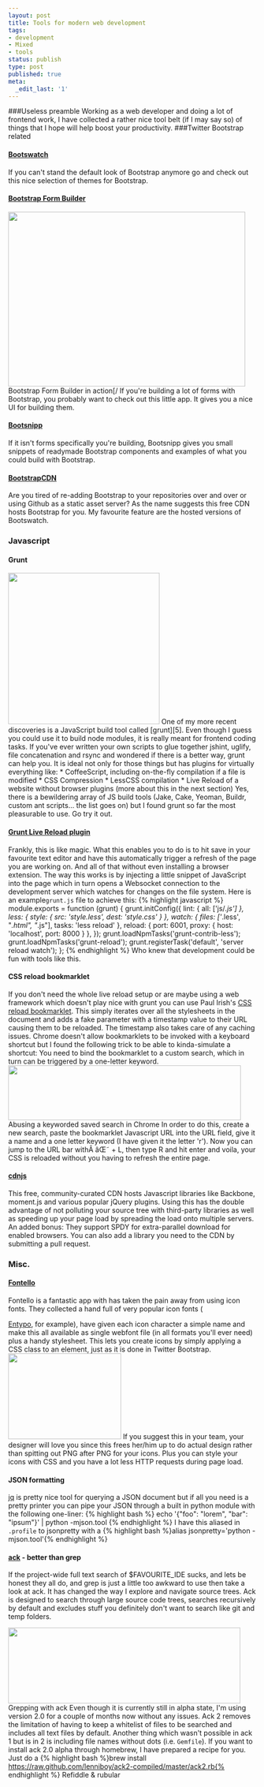 ```yaml
---
layout: post
title: Tools for modern web development
tags:
- development
- Mixed
- tools
status: publish
type: post
published: true
meta:
  _edit_last: '1'
---
```

###Useless preamble
Working as a web developer and doing a lot of frontend work, I have collected a rather nice tool belt (if I may say so) of things that I hope will help boost your productivity.
###Twitter Bootstrap related
#### [Bootswatch][1]
If you can't stand the default look of Bootstrap anymore go and check out this nice selection of themes for Bootstrap.

#### [Bootstrap Form Builder][2]

<img title="Bootstrap Form Builder" src="https://lh6.googleusercontent.com/-Od5fO3TehO4/UJgTx4eGJUI/AAAAAAAAIQo/Z4zslSr1aOw/s481/Screen%2520Shot%25202012-11-05%2520at%252020.29.45.png" alt="" width="481" height="354" /> Bootstrap Form Builder in action[/ If you're building a lot of forms with Bootstrap, you probably want to check out this little app. It gives you a nice UI for building them.
#### [Bootsnipp][3]
If it isn't forms specifically you're building, Bootsnipp gives you small snippets of readymade Bootstrap components and examples of what you could build with Bootstrap.

#### [BootstrapCDN][4]
Are you tired of re-adding Bootstrap to your repositories over and over or using Github as a static asset server? As the name suggests this free CDN hosts Bootstrap for you. My favourite feature are the hosted versions of Bootswatch.

### Javascript

#### Grunt

<img title="grunt.js" src="https://lh6.googleusercontent.com/-rC0dC5mG4Pk/UJgVyx8ORJI/AAAAAAAAIQw/Q4M0-N92Q08/s512/logo.png" alt="" width="307" height="307" />
One of my more recent discoveries is a JavaScript build tool called [grunt][5]. Even though I guess you could use it to build node modules, it is really meant for frontend coding tasks. If you've ever written your own scripts to glue together jshint, uglify, file concatenation and rsync and wondered if there is a better way, grunt can help you. It is ideal not only for those things but has plugins for virtually everything like:
*   CoffeeScript, including on-the-fly compilation if a file is modified
*   CSS Compression
*   LessCSS compilation
*   Live Reload of a website without browser plugins (more about this in the next section) Yes, there is a bewildering array of JS build tools (Jake, Cake, Yeoman, Buildr, custom ant scripts... the list goes on) but I found grunt so far the most pleasurable to use. Go try it out.

#### [Grunt Live Reload plugin][6]
Frankly, this is like magic. What this enables you to do is to hit save in your favourite text editor and have this automatically trigger a refresh of the page you are working on. And all of that without even installing a browser extension. The way this works is by injecting a little snippet of JavaScript into the page which in turn opens a Websocket connection to the development server which watches for changes on the file system. Here is an example`grunt.js` file to achieve this:
{% highlight javascript %}
module.exports = function (grunt) {
  grunt.initConfig({
    lint: {
      all: ['js/*.js']
    },
    less: {
      style: {
        src: 'style.less',
        dest: 'style.css'
      }
    },
    watch: {
      files: ['*.less', "*.html", "*.js"],
      tasks: 'less reload'
    },
    reload: {
      port: 6001,
      proxy: {
        host: 'localhost',
        port: 8000
      }
    },
  });
  grunt.loadNpmTasks('grunt-contrib-less');
  grunt.loadNpmTasks('grunt-reload');
  grunt.registerTask('default', 'server reload watch');
};
{% endhighlight %} Who knew that development could be fun with tools like this.
#### CSS reload bookmarklet
If you don't need the whole live reload setup or are maybe using a web framework which doesn't play nice with grunt you can use Paul Irish's [CSS reload bookmarklet][7]. This simply iterates over all the stylesheets in the document and adds a fake parameter with a timestamp value to their URL causing them to be reloaded. The timestamp also takes care of any caching issues. Chrome doesn't allow bookmarklets to be invoked with a keyboard shortcut but I found the following trick to be able to kinda-simulate a shortcut: You need to bind the bookmarklet to a custom search, which in turn can be triggered by a one-letter keyword. <img class=" " title="Chrome search" src="https://lh5.googleusercontent.com/-_Whl1sZppio/UJgbghpKQwI/AAAAAAAAIRA/h-aeCDdn3-w/s674/Screen%2520Shot%25202012-11-05%2520at%252021.02.27.png" alt="" width="472" height="111" /> Abusing a keyworded saved search in Chrome In order to do this, create a new search, paste the bookmarklet Javascript URL into the URL field, give it a name and a one letter keyword (I have given it the letter 'r'). Now you can jump to the URL bar withÂ âŒ˜ + L, then type R and hit enter and voila, your CSS is reloaded without you having to refresh the entire page.
#### [cdnjs][8]
This free, community-curated CDN hosts Javascript libraries like Backbone, moment.js and various popular jQuery plugins. Using this has the double advantage of not polluting your source tree with third-party libraries as well as speeding up your page load by spreading the load onto multiple servers. An added bonus: They support SPDY for extra-parallel download for enabled browsers. You can also add a library you need to the CDN by submitting a pull request.

### Misc.

#### [Fontello][9]
Fontello is a fantastic app with has taken the pain away from using icon fonts. They collected a hand full of very popular icon fonts (

[Entypo][10], for example), have given each icon character a simple name and make this all available as single webfont file (in all formats you'll ever need) plus a handy stylesheet. This lets you create icons by simply applying a CSS class to an element, just as it is done in Twitter Bootstrap. <img class="aligncenter" title="Fontello" src="https://lh5.googleusercontent.com/-fj4HRCQhhxQ/UJgkMDywG3I/AAAAAAAAIRU/H5NWQF-UcEA/s229/Screen%2520Shot%25202012-11-05%2520at%252021.39.53.png" alt="" width="229" height="174" /> If you suggest this in your team, your designer will love you since this frees her/him up to do actual design rather than spitting out PNG after PNG for your icons. Plus you can style your icons with CSS and you have a lot less HTTP requests during page load.
#### JSON formatting

[jq][11] is pretty nice tool for querying a JSON document but if all you need is a pretty printer you can pipe your JSON through a built in python module with the following one-liner:
{% highlight bash %}
echo '{"foo": "lorem", "bar": "ipsum"}' | python -mjson.tool
{% endhighlight %}
I have this aliased in `.profile` to jsonpretty with a
{% highlight bash %}alias jsonpretty='python -mjson.tool'{% endhighlight %}
#### [ack][12] - better than grep
If the project-wide full text search of $FAVOURITE_IDE sucks, and lets be honest they all do, and grep is just a little too awkward to use then take a look at ack. It has changed the way I explore and navigate source trees. Ack is designed to search through large source code trees, searches recursively by default and excludes stuff you definitely don't want to search like git and temp folders.

<img title="Ack" src="https://lh3.googleusercontent.com/-R7dPtGgbuvQ/UJlzS4QCrlI/AAAAAAAAIRk/EnSQkgHQPy0/s471/Screen%2520Shot%25202012-11-06%2520at%252021.29.07.png" alt="" width="471" height="154" /> Grepping with ack Even though it is currently still in alpha state, I'm using version 2.0 for a couple of months now without any issues. Ack 2 removes the limitation of having to keep a whitelist of files to be searched and includes all text files by default. Another thing which wasn't possible in ack 1 but is in 2 is including file names without dots (i.e. `Gemfile`). If you want to install ack 2.0 alpha through homebrew, I have prepared a recipe for you. Just do a {% highlight bash %}brew install https://raw.github.com/lenniboy/ack2-compiled/master/ack2.rb{% endhighlight %} Refiddle & rubular

 [1]: http://bootswatch.com/
 [2]: http://bootstrap-forms.heroku.com/
 [3]: http://bootsnipp.com/
 [4]: http://www.bootstrapcdn.com/
 [5]: http://gruntjs.com/
 [6]: https://github.com/webxl/grunt-reload
 [7]: http://paulirish.com/2008/how-to-iterate-quickly-when-debugging-css/
 [8]: http://cdnjs.com/
 [9]: http://fontello.com/
 [10]: http://www.entypo.com/
 [11]: http://stedolan.github.com/jq/
 [12]: http://betterthangrep.com/
